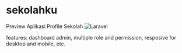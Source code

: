# sekolahku
Preview Aplikasi Profile Sekolah
![Laravel](https://user-images.githubusercontent.com/56844763/232388392-e3fe7bbd-e523-4223-b217-6479a8e3f224.png)

features:
dashboard admin, multiple role and permission, resposive for desktop and mobile, etc.
